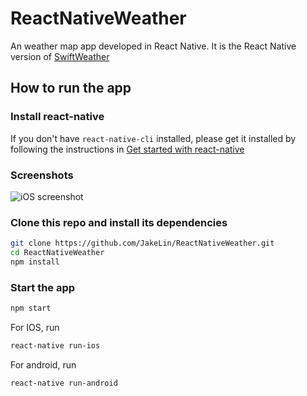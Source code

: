 # ReactNativeWeather

An weather map app developed in React Native.
It is the React Native version of [SwiftWeather](https://github.com/JakeLin/SwiftWeather)

## How to run the app

### Install react-native

If you don't have `react-native-cli` installed, please get it installed by following the instructions in [Get started with react-native](https://facebook.github.io/react-native/docs/getting-started.html#requirements)

### Screenshots
![iOS screenshot](https://raw.githubusercontent.com/JakeLin/ReactNativeWeather/master/screenshots/screenshot-iOS.png)

### Clone this repo and install its dependencies

```bash
git clone https://github.com/JakeLin/ReactNativeWeather.git
cd ReactNativeWeather
npm install
```

### Start the app
```bash
npm start
```

For IOS, run
```bash
react-native run-ios
```

For android, run
```bash
react-native run-android
```
